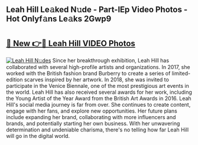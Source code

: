 ## Leah Hill Le𝚊ked N𝚞de - Part-IEp Video Photos - Hot Onlyf𝚊ns Le𝚊ks 2Gwp9

# <h2><a href="http://ac21161.deff.icu/?id=Leah+Hill">🔗 New 👉🔴 Leah Hill VIDEO Photos</a></h2>

[![Leah Hill N𝚞des](https://i.imgur.com/rIISA9y.gif)](http://ac21161.deff.icu/?id=Leah+Hill)
Since her breakthrough exhibition, Leah Hill has collaborated with several high-profile artists and organizations. In 2017, she worked with the British fashion brand Burberry to create a series of limited-edition scarves inspired by her artwork. In 2018, she was invited to participate in the Venice Biennale, one of the most prestigious art events in the world. Leah Hill has also received several awards for her work, including the Young Artist of the Year Award from the British Art Awards in 2016. Leah Hill's social media journey is far from over. She continues to create content, engage with her fans, and explore new opportunities. Her future plans include expanding her brand, collaborating with more influencers and brands, and potentially starting her own business. With her unwavering determination and undeniable charisma, there's no telling how far Leah Hill will go in the digital world.
